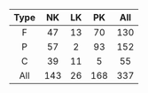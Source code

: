 | Type |  NK  |  LK  |  PK  |  All |
| :--: | :--: | :--: | :--: | :--: |
|   F  |  47  |  13   |  70  | 130 |
|   P  |  57  |  2   |  93  | 152 |
|   C  |  39  |  11   |  5  | 55 |
|  All |  143 |  26  |  168 |  337 |
